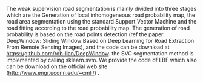 The weak supervision road segmentation is mainly divided into three stages which are the Generation of local inhomogeneous road probability map, the road area segmentation using the standard Support Vector Machine and the road fitting according to the road probability map. The generation of road probability is based on the road points detection (ref the paper: DeepWindow: Sliding Window Based on Deep Learning for Road Extraction From Remote Sensing Images), and the code can be download at https://github.com/rob-lian/DeepWindow. the SVC segmentation method is implemented by calling sklearn.svm. We provide the code of LBF which also can be download on the official web site (http://www.engr.uconn.edu/~cmli/) .